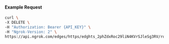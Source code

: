 <!-- Code generated for API Clients. DO NOT EDIT. -->

#### Example Request

```bash
curl \
-X DELETE \
-H "Authorization: Bearer {API_KEY}" \
-H "Ngrok-Version: 2" \
https://api.ngrok.com/edges/https/edghts_2phZdxRoc29liN4KVrSJleSg3RV/routes/edghtsrt_2phZdw8MPELYRIoXIhWeisGQr17/circuit_breaker
```
